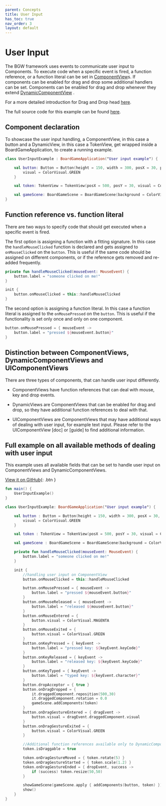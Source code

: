 ```yaml
---
parent: Concepts 
title: User Input 
has_toc: true 
nav_order: 3 
layout: default
---
```


[CompDoc]: https://tudo-aqua.github.io/bgw/kotlin-docs/bgw-core/tools.aqua.bgw.components/-component-view/index.html

# User Input

The BGW framework uses events to communicate user input to Components. To execute code when a specific event is fired, a
function reference, or a function literal can be set in
[ComponentView][CompDoc]s. If components can be enabled for drag and drop some additional handlers can be set.
Components can be enabled for drag and drop whenever they extend
[DynamicComponentView](https://tudo-aqua.github.io/bgw/kotlin-docs/bgw-core/tools.aqua.bgw.components/-component-view/index.html)
.

For a more detailed introduction for Drag and Drop
head [here](https://tudo-aqua.github.io/bgw/concepts/drag-and-drop/DragAndDropExample.html).

The full source code for this example can be found [here](/bgw/concepts/concepts/user-input/UserInput.html#full-example-on-all-available-methods-of-dealing-with-user-input).

## Component declaration

To showcase the user input handling, a ComponentView, in this case a button and a DynamicView, in this case a TokenView,
get wrapped inside a BoardGameApplication, to create a running example.

````kotlin
class UserInputExample : BoardGameApplication("User input example") {

	val button: Button = Button(height = 150, width = 300, posX = 30, posY = 30).apply {
		visual = ColorVisual.GREEN
	}

	val token: TokenView = TokenView(posX = 500, posY = 30, visual = ColorVisual.RED)

	val gameScene: BoardGameScene = BoardGameScene(background = ColorVisual.LIGHT_GRAY)
}
````

## Function reference vs. function literal

There are two ways to specify code that should get executed when a specific event is fired.

The first option is assigning a function with a fitting signature. In this case the ``handleMouseClicked``
function is declared and gets assigned to ``onMouseClicked`` on the ``button``. This is useful if the same code should
be assigned on different components, or if the reference gets removed and re-added frequently.

````kotlin
private fun handleMouseClicked(mouseEvent: MouseEvent) {
	button.label = "someone clicked on me!"
}

init {
	button.onMouseClicked = this::handleMouseClicked
}
````

The second option is assigning a function literal. In this case a function literal is assigned to
the ``onMousePressed`` on the ``button``. This is useful if the functionality is set only once and only on one
component.

````kotlin
button.onMousePressed = { mouseEvent ->
	button.label = "pressed ${mouseEvent.button}"
}
````

## Distinction between ComponentViews, DynamicComponentViews and UIComponentViews

There are three types of components, that can handle user input differently. 

- ComponentViews have function references that can deal with mouse, key and drop events.

- DynamicViews are ComponentViews that can be enabled for drag and drop, so they have additional 
    function references to deal with that.
    
- UIComponentViews are ComponentViews that may have additional ways of dealing with user input, 
    for example text input. Please refer to the UIComponentView [doc] or [guide] to find additional information.
  
## Full example on all available methods of dealing with user input

This example uses all available fields that can be set to handle user input on ComponentViews and DynamicComponentViews. 

[View it on GitHub](https://github.com/tudo-aqua/bgw/blob/main/bgw-docs-examples/src/main/kotlin/examples/concepts/userinput/UserInputExample.kt){:
.btn }

````kotlin
fun main() {
	UserInputExample()
}

class UserInputExample: BoardGameApplication("User input example") {

	val button : Button = Button(height = 150, width = 300, posX = 30, posY = 30).apply {
		visual = ColorVisual.GREEN
	}

	val token : TokenView = TokenView(posX = 500, posY = 30, visual = ColorVisual.RED)

	val gameScene : BoardGameScene = BoardGameScene(background = ColorVisual.LIGHT_GRAY)

	private fun handleMouseClicked(mouseEvent: MouseEvent) {
		button.label = "someone clicked on me!"
	}

	init {
        //handling user input on ComponentView
		button.onMouseClicked = this::handleMouseClicked

		button.onMousePressed = { mouseEvent ->
			button.label = "pressed ${mouseEvent.button}"
		}
		button.onMouseReleased = { mouseEvent ->
			button.label = "released ${mouseEvent.button}"
		}
		button.onMouseEntered = {
			button.visual = ColorVisual.MAGENTA
		}
		button.onMouseExited = {
			button.visual = ColorVisual.GREEN
		}
		button.onKeyPressed = { keyEvent ->
			button.label = "pressed key: ${keyEvent.keyCode}"
		}
		button.onKeyReleased = { keyEvent ->
			button.label = "released key: ${keyEvent.keyCode}"
		}
		button.onKeyTyped = { keyEvent ->
			button.label = "typed key: ${keyEvent.character}"
		}
		button.dropAcceptor = { true }
		button.onDragDropped = {
			it.draggedComponent.reposition(500,30)
			it.draggedComponent.rotation = 0.0
			gameScene.addComponents(token)
		}
		button.onDragGestureEntered = { dragEvent ->
			button.visual = dragEvent.draggedComponent.visual
		}
		button.onDragGestureExited = {
			button.visual = ColorVisual.GREEN
		}

        //Additional function references available only to DynamicComponentViews
		token.isDraggable = true

		token.onDragGestureMoved = { token.rotate(5) }
		token.onDragGestureStarted = { token.scale(1.2) }
		token.onDragGestureEnded = { dropEvent, success ->
			if (success) token.resize(50,50)
		}

		showGameScene(gameScene.apply { addComponents(button, token) })
		show()
	}
}
````




